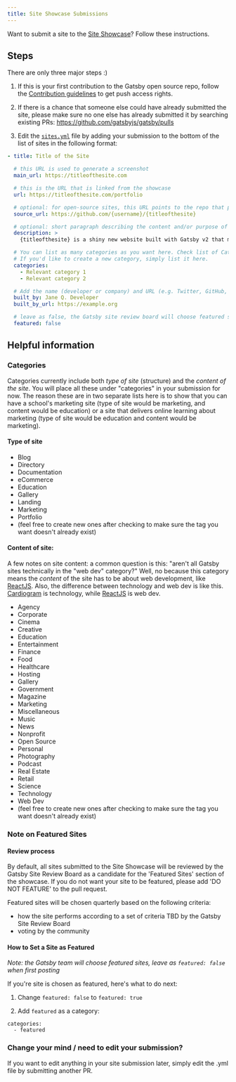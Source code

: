 ```yaml
---
title: Site Showcase Submissions
---
```


Want to submit a site to the [Site Showcase](https://next.gatsbyjs.org/showcase/)? Follow these instructions.

## Steps

There are only three major steps :)

1.  If this is your first contribution to the Gatsby open source repo, follow the [Contribution guidelines](https://next.gatsbyjs.org/docs/how-to-contribute/#contributing-to-the-repo) to get push access rights.

2.  If there is a chance that someone else could have already submitted the site, please make sure no one else has already submitted it by searching existing PRs: https://github.com/gatsbyjs/gatsby/pulls

3.  Edit the [`sites.yml`](https://github.com/gatsbyjs/gatsby/blob/master/docs/sites.yml) file by adding your submission to the bottom of the list of sites in the following format:

```yaml
- title: Title of the Site

  # this URL is used to generate a screenshot
  main_url: https://titleofthesite.com

  # this is the URL that is linked from the showcase
  url: https://titleofthesite.com/portfolio

  # optional: for open-source sites, this URL points to the repo that powers the site
  source_url: https://github.com/{username}/{titleofthesite}

  # optional: short paragraph describing the content and/or purpose of the site that will appear in the modal detail view and permalink views for your site
  description: >
    {titleofthesite} is a shiny new website built with Gatsby v2 that makes important contributions towards a faster web for everyone.

  # You can list as many categories as you want here. Check list of Categories below in this doc!
  # If you'd like to create a new category, simply list it here.
  categories:
    - Relevant category 1
    - Relevant category 2

  # Add the name (developer or company) and URL (e.g. Twitter, GitHub, portfolio) to be used for attribution
  built_by: Jane Q. Developer
  built_by_url: https://example.org

  # leave as false, the Gatsby site review board will choose featured sites quarterly
  featured: false
```

## Helpful information

### Categories

Categories currently include both _type of site_ (structure) and the _content of the site_. You will place all these under "categories" in your submission for now. The reason these are in two separate lists here is to show that you can have a school's marketing site (type of site would be marketing, and content would be education) or a site that delivers online learning about marketing (type of site would be education and content would be marketing).

#### Type of site

- Blog
- Directory
- Documentation
- eCommerce
- Education
- Gallery
- Landing
- Marketing
- Portfolio
- (feel free to create new ones after checking to make sure the tag you want doesn't already exist)

#### Content of site:

A few notes on site content: a common question is this: "aren't all Gatsby sites technically in the "web dev" category?" Well, no because this category means the _content_ of the site has to be about web development, like [ReactJS](https://reactjs.org/). Also, the difference between technology and web dev is like this. [Cardiogram](https://cardiogr.am/) is technology, while [ReactJS](https://reactjs.org/) is web dev.

- Agency
- Corporate
- Cinema
- Creative
- Education
- Entertainment
- Finance
- Food
- Healthcare
- Hosting
- Gallery
- Government
- Magazine
- Marketing
- Miscellaneous
- Music
- News
- Nonprofit
- Open Source
- Personal
- Photography
- Podcast
- Real Estate
- Retail
- Science
- Technology
- Web Dev
- (feel free to create new ones after checking to make sure the tag you want doesn't already exist)

### Note on Featured Sites

#### Review process

By default, all sites submitted to the Site Showcase will be reviewed by the Gatsby Site Review Board as a candidate for the 'Featured Sites' section of the showcase. If you do not want your site to be featured, please add 'DO NOT FEATURE' to the pull request.

Featured sites will be chosen quarterly based on the following criteria:

- how the site performs according to a set of criteria TBD by the Gatsby Site Review Board
- voting by the community

#### How to Set a Site as Featured

_Note: the Gatsby team will choose featured sites, leave as `featured: false` when first posting_

If you're site is chosen as featured, here's what to do next:

1.  Change `featured: false` to `featured: true`

2.  Add `featured` as a category:

```shell
categories:
  - featured
```

### Change your mind / need to edit your submission?

If you want to edit anything in your site submission later, simply edit the .yml file by submitting another PR.
